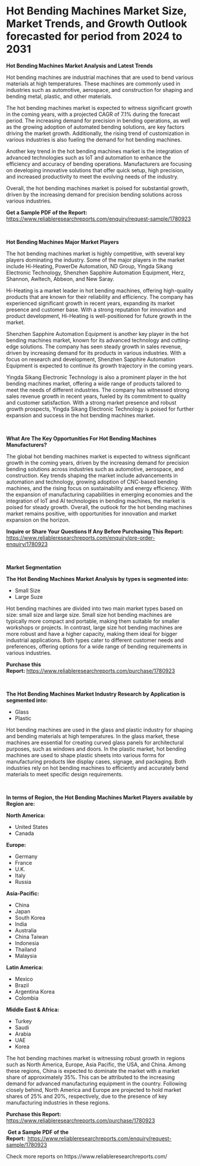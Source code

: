 <p><h1>Hot Bending Machines Market Size, Market Trends, and Growth Outlook forecasted for period from 2024 to 2031</h1></p><p><strong>Hot Bending Machines Market Analysis and Latest Trends</strong></p>
<p><p>Hot bending machines are industrial machines that are used to bend various materials at high temperatures. These machines are commonly used in industries such as automotive, aerospace, and construction for shaping and bending metal, plastic, and other materials.</p><p>The hot bending machines market is expected to witness significant growth in the coming years, with a projected CAGR of 7.1% during the forecast period. The increasing demand for precision in bending operations, as well as the growing adoption of automated bending solutions, are key factors driving the market growth. Additionally, the rising trend of customization in various industries is also fueling the demand for hot bending machines.</p><p>Another key trend in the hot bending machines market is the integration of advanced technologies such as IoT and automation to enhance the efficiency and accuracy of bending operations. Manufacturers are focusing on developing innovative solutions that offer quick setup, high precision, and increased productivity to meet the evolving needs of the industry.</p><p>Overall, the hot bending machines market is poised for substantial growth, driven by the increasing demand for precision bending solutions across various industries.</p></p>
<p><strong>Get a Sample PDF of the Report:&nbsp;</strong> <a href="https://www.reliableresearchreports.com/enquiry/request-sample/1780923">https://www.reliableresearchreports.com/enquiry/request-sample/1780923</a></p>
<p>&nbsp;</p>
<p><strong>Hot Bending Machines Major Market Players</strong></p>
<p><p>The hot bending machines market is highly competitive, with several key players dominating the industry. Some of the major players in the market include Hi-Heating, PowerDe Automation, ND Group, Yingda Sikang Electronic Technology, Shenzhen Sapphire Automation Equipment, Herz, Shannon, Awltech, Abbeon, and New Saray.</p><p>Hi-Heating is a market leader in hot bending machines, offering high-quality products that are known for their reliability and efficiency. The company has experienced significant growth in recent years, expanding its market presence and customer base. With a strong reputation for innovation and product development, Hi-Heating is well-positioned for future growth in the market.</p><p>Shenzhen Sapphire Automation Equipment is another key player in the hot bending machines market, known for its advanced technology and cutting-edge solutions. The company has seen steady growth in sales revenue, driven by increasing demand for its products in various industries. With a focus on research and development, Shenzhen Sapphire Automation Equipment is expected to continue its growth trajectory in the coming years.</p><p>Yingda Sikang Electronic Technology is also a prominent player in the hot bending machines market, offering a wide range of products tailored to meet the needs of different industries. The company has witnessed strong sales revenue growth in recent years, fueled by its commitment to quality and customer satisfaction. With a strong market presence and robust growth prospects, Yingda Sikang Electronic Technology is poised for further expansion and success in the hot bending machines market.</p></p>
<p>&nbsp;</p>
<p><strong>What Are The Key Opportunities For Hot Bending Machines Manufacturers?</strong></p>
<p><p>The global hot bending machines market is expected to witness significant growth in the coming years, driven by the increasing demand for precision bending solutions across industries such as automotive, aerospace, and construction. Key trends shaping the market include advancements in automation and technology, growing adoption of CNC-based bending machines, and the rising focus on sustainability and energy efficiency. With the expansion of manufacturing capabilities in emerging economies and the integration of IoT and AI technologies in bending machines, the market is poised for steady growth. Overall, the outlook for the hot bending machines market remains positive, with opportunities for innovation and market expansion on the horizon.</p></p>
<p><strong>Inquire or Share Your Questions If Any Before Purchasing This Report:</strong> <a href="https://www.reliableresearchreports.com/enquiry/pre-order-enquiry/1780923">https://www.reliableresearchreports.com/enquiry/pre-order-enquiry/1780923</a></p>
<p>&nbsp;</p>
<p><strong>Market Segmentation</strong></p>
<p><strong>The Hot Bending Machines Market Analysis by types is segmented into:</strong></p>
<p><ul><li>Small Size</li><li>Large Suze</li></ul></p>
<p><p>Hot bending machines are divided into two main market types based on size: small size and large size. Small size hot bending machines are typically more compact and portable, making them suitable for smaller workshops or projects. In contrast, large size hot bending machines are more robust and have a higher capacity, making them ideal for bigger industrial applications. Both types cater to different customer needs and preferences, offering options for a wide range of bending requirements in various industries.</p></p>
<p><strong>Purchase this Report:&nbsp;</strong><a href="https://www.reliableresearchreports.com/purchase/1780923">https://www.reliableresearchreports.com/purchase/1780923</a></p>
<p>&nbsp;</p>
<p><strong>The Hot Bending Machines Market Industry Research by Application is segmented into:</strong></p>
<p><ul><li>Glass</li><li>Plastic</li></ul></p>
<p><p>Hot bending machines are used in the glass and plastic industry for shaping and bending materials at high temperatures. In the glass market, these machines are essential for creating curved glass panels for architectural purposes, such as windows and doors. In the plastic market, hot bending machines are used to shape plastic sheets into various forms for manufacturing products like display cases, signage, and packaging. Both industries rely on hot bending machines to efficiently and accurately bend materials to meet specific design requirements.</p></p>
<p>&nbsp;</p>
<p><strong>In terms of Region, the Hot Bending Machines Market Players available by Region are:</strong></p>
<p>
    <p> <strong> North America: </strong>
        <ul>
            <li>United States</li>
            <li>Canada</li>
        </ul>
        </p> 
    <p> <strong> Europe: </strong>
        <ul>
            <li>Germany</li>
            <li>France</li>
            <li>U.K.</li>
            <li>Italy</li>
            <li>Russia</li>
        </ul>
        </p> 
    <p> <strong> Asia-Pacific: </strong>
        <ul>
            <li>China</li>
            <li>Japan</li>
            <li>South Korea</li>
            <li>India</li>
            <li>Australia</li>
            <li>China Taiwan</li>
            <li>Indonesia</li>
            <li>Thailand</li>
            <li>Malaysia</li>
        </ul>
        </p> 
    <p> <strong> Latin America: </strong>
        <ul>
            <li>Mexico</li>
            <li>Brazil</li>
            <li>Argentina Korea</li>
            <li>Colombia</li>
        </ul>
        </p> 
    <p> <strong> Middle East & Africa: </strong>
        <ul>
            <li>Turkey</li>
            <li>Saudi</li>
            <li>Arabia</li>
            <li>UAE</li>
            <li>Korea</li>
        </ul>
    </p>
    </p>
<p><p>The hot bending machines market is witnessing robust growth in regions such as North America, Europe, Asia Pacific, the USA, and China. Among these regions, China is expected to dominate the market with a market share of approximately 35%. This can be attributed to the increasing demand for advanced manufacturing equipment in the country. Following closely behind, North America and Europe are projected to hold market shares of 25% and 20%, respectively, due to the presence of key manufacturing industries in these regions.</p></p>
<p><strong>Purchase this Report: </strong><a href="https://www.reliableresearchreports.com/purchase/1780923">https://www.reliableresearchreports.com/purchase/1780923</a></p>
<p>&nbsp;<strong>Get a Sample PDF of the Report:&nbsp;&nbsp;</strong><a href="https://www.reliableresearchreports.com/enquiry/request-sample/1780923">https://www.reliableresearchreports.com/enquiry/request-sample/1780923</a></p>
<p><strong></strong></p>
<p>Check more reports on https://www.reliableresearchreports.com/</p>